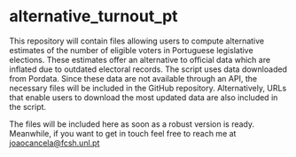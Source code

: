 # alternative_turnout_pt
This repository will contain files allowing users to compute alternative estimates  of the number of eligible voters in  Portuguese legislative elections. 
These estimates offer an alternative to official data which are inflated due   to outdated electoral records. 
The script uses data downloaded from Pordata. Since these data are not available  through an API, the necessary files will be included in the GitHub repository. 
Alternatively, URLs that enable users to download the most updated data are also included in the script.

The files will be included here as soon as a robust version is ready. Meanwhile, if you want to get in touch feel free to reach me at joaocancela@fcsh.unl.pt 

